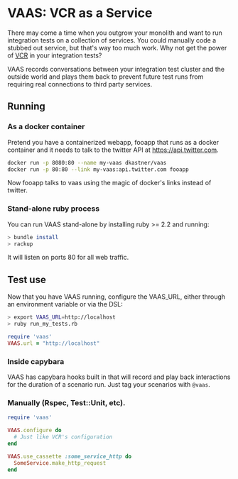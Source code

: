 # VAAS: VCR as a Service

There may come a time when you outgrow your monolith and want to run integration
tests on a collection of services. You could manually code a stubbed out
service, but that's way too much work. Why not get the power of [VCR]() in your
integration tests?


VAAS records conversations between your integration test cluster and the outside
world and plays them back to prevent future test runs from requiring real
connections to third party services.

## Running

### As a docker container

Pretend you have a containerized webapp, fooapp that runs as a docker container
and it needs to talk to the twitter API at https://api.twitter.com.

```bash
docker run -p 8080:80 --name my-vaas dkastner/vaas
docker run -p 80:80 --link my-vaas:api.twitter.com fooapp
```

Now fooapp talks to vaas using the magic of docker's links instead of twitter.

### Stand-alone ruby process

You can run VAAS stand-alone by installing ruby >= 2.2 and running:

```bash
> bundle install
> rackup
```

It will listen on ports 80 for all web traffic.


## Test use

Now that you have VAAS running, configure the VAAS_URL, either through an
environment variable or via the DSL:

```bash
> export VAAS_URL=http://localhost
> ruby run_my_tests.rb
```

```ruby
require 'vaas'
VAAS.url = "http://localhost"
```

### Inside capybara

VAAS has capybara hooks built in that will record and play back interactions for
the duration of a scenario run. Just tag your scenarios with `@vaas`.


### Manually (Rspec, Test::Unit, etc).

```ruby
require 'vaas'

VAAS.configure do
  # Just like VCR's configuration
end

VAAS.use_cassette :some_service_http do
  SomeService.make_http_request
end
```
